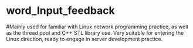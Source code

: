 # word_Input_feedback

#Mainly used for familiar with Linux network programming practice, as well as the thread pool and C++ STL library use. Very suitable for entering the Linux direction, ready to engage in server development practice.
